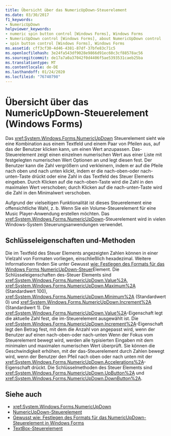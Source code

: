 ```yaml
---
title: Übersicht über das NumericUpDown-Steuerelement
ms.date: 03/30/2017
f1_keywords:
- NumericUpDown
helpviewer_keywords:
- numeric spin button control [Windows Forms], Windows Forms
- NumericUpDown control [Windows Forms], about NumericUpDown control
- spin button control [Windows Forms], Windows Forms
ms.assetid: cff3cf30-4d46-4381-87df-37bfe83c71c5
ms.openlocfilehash: 3e24fa543df9028e9866d91ec60c3cf88578ac56
ms.sourcegitcommit: de17a7a0a37042f0d4406f5ae5393531caeb25ba
ms.translationtype: MT
ms.contentlocale: de-DE
ms.lasthandoff: 01/24/2020
ms.locfileid: "76740798"
---
```

# <a name="numericupdown-control-overview-windows-forms"></a>Übersicht über das NumericUpDown-Steuerelement (Windows Forms)
Das <xref:System.Windows.Forms.NumericUpDown> Steuerelement sieht wie eine Kombination aus einem Textfeld und einem Paar von Pfeilen aus, auf das der Benutzer klicken kann, um einen Wert anzupassen. Das-Steuerelement zeigt einen einzelnen numerischen Wert aus einer Liste mit festgelegten numerischen Wert Optionen an und legt diesen fest. Der Benutzer kann die Zahl vergrößern und verkleinern, indem er auf die Pfeile nach oben und nach unten klickt, indem er die nach-oben-oder nach-unten-Taste drückt oder eine Zahl in das Textfeld des Steuer Elements eingeben. Durch Klicken auf die nach-oben-Taste wird die Zahl in den maximalen Wert verschoben; durch Klicken auf die nach-unten-Taste wird die Zahl in den Minimalwert verschoben.  
  
 Aufgrund der vielseitigen Funktionalität ist dieses Steuerelement eine offensichtliche Wahl, z. b. Wenn Sie ein Volume-Steuerelement für eine Music Player-Anwendung erstellen möchten. Das <xref:System.Windows.Forms.NumericUpDown>-Steuerelement wird in vielen Windows-System Steuerungsanwendungen verwendet.  
  
## <a name="key-properties-and-methods"></a>Schlüsseleigenschaften und-Methoden  
 Die im Textfeld des Steuer Elements angezeigten Zahlen können in einer Vielzahl von Formaten vorliegen, einschließlich hexadezimal. Weitere Informationen finden Sie unter Gewusst [wie: Festlegen des Formats für das Windows Forms NumericUpDown-Steuer](how-to-set-the-format-for-the-windows-forms-numericupdown-control.md)Element. Die Schlüsseleigenschaften des-Steuer Elements sind <xref:System.Windows.Forms.NumericUpDown.Value%2A>, <xref:System.Windows.Forms.NumericUpDown.Maximum%2A> (Standardwert 100), <xref:System.Windows.Forms.NumericUpDown.Minimum%2A> (Standardwert 0) und <xref:System.Windows.Forms.NumericUpDown.Increment%2A> (Standardwert 1). Die <xref:System.Windows.Forms.NumericUpDown.Value%2A>-Eigenschaft legt die aktuelle Zahl fest, die im-Steuerelement ausgewählt ist. Die <xref:System.Windows.Forms.NumericUpDown.Increment%2A>-Eigenschaft legt den Betrag fest, mit dem die Anzahl von angepasst wird, wenn der Benutzer auf einen nach-oben-oder nach-unten Wenn der Fokus vom Steuerelement bewegt wird, werden alle typisierten Eingaben mit dem minimalen und maximalen numerischen Wert überprüft. Sie können die Geschwindigkeit erhöhen, mit der das-Steuerelement durch Zahlen bewegt wird, wenn der Benutzer den Pfeil nach oben oder nach unten mit der <xref:System.Windows.Forms.NumericUpDown.Accelerations%2A>-Eigenschaft drückt. Die Schlüsselmethoden des Steuer Elements sind <xref:System.Windows.Forms.NumericUpDown.UpButton%2A> und <xref:System.Windows.Forms.NumericUpDown.DownButton%2A>.  
  
## <a name="see-also"></a>Siehe auch

- <xref:System.Windows.Forms.NumericUpDown>
- [NumericUpDown-Steuerelement](numericupdown-control-windows-forms.md)
- [Gewusst wie: Festlegen des Formats für das NumericUpDown-Steuerelement in Windows Forms](how-to-set-the-format-for-the-windows-forms-numericupdown-control.md)
- [TextBox-Steuerelement](textbox-control-windows-forms.md)
